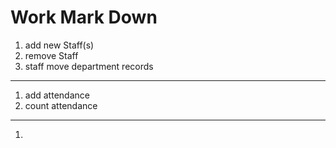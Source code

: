 # Work Mark Down
1. add new Staff(s)
2. remove Staff
3. staff move department records
---
1. add attendance 
2. count attendance

---

1. 
